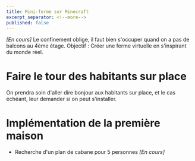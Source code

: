 ```yaml
---
title: Mini-ferme sur Minecraft
excerpt_separator: <!--more-->
published: false
---
```


*[En cours]* Le confinement oblige, il faut bien s'occuper quand on a pas de balcons au 4ème étage. Objectif : Créer une ferme virtuelle en s'inspirant du monde réel.

<!--more-->

# Faire le tour des habitants sur place
On prendra soin d'aller dire bonjour aux habitants sur place, et le cas échéant, leur demander si on peut s'installer.


# Implémentation de la première maison
* Recherche d'un plan de cabane pour 5 personnes *[En cours]*
